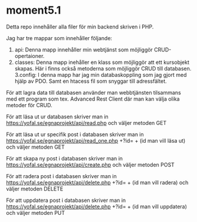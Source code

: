 # moment5.1

Detta repo innehåller alla filer för min backend skriven i PHP. 

Jag har tre mappar som innehåller följande:

1. api: Denna mapp innehåller min webtjänst som möjliggör CRUD-opertaioner.
2. classes: Denna mapp inehåller en klass som möjliggör att ett kursobjekt skapas. Här i finns också metoderna som möjliggör CRUD till databasen.
3.config: I denna mapp har jag min databaskoppling som jag gjort med hjälp av PDO. Samt en htacess fil som snyggar till adressfältet.

För att lagra data till databasen använder man webbtjänsten tilsammans med ett program som tex. Advanced Rest Client där man kan välja olika metoder för CRUD.

För att läsa ut ur databasen skriver man in https://yofal.se/egnaprojekt/api/read.php och väljer metoden GET

För att läsa ut ur specifik post i databasen skriver man in https://yofal.se/egnaprojekt/api/read_one.php +?id= + (id man vill läsa ut) och väljer metoden GET

För att skapa ny post i databasen skriver man in https://yofal.se/egnaprojekt/api/create.php och väljer metoden POST

För att radera post i databasen skriver man in https://yofal.se/egnaprojekt/api/delete.php +?id= + (id man vill radera) och väljer metoden DELETE

För att uppdatera post i databasen skriver man in https://yofal.se/egnaprojekt/api/delete.php +?id= + (id man vill uppdatera) och väljer metoden PUT

